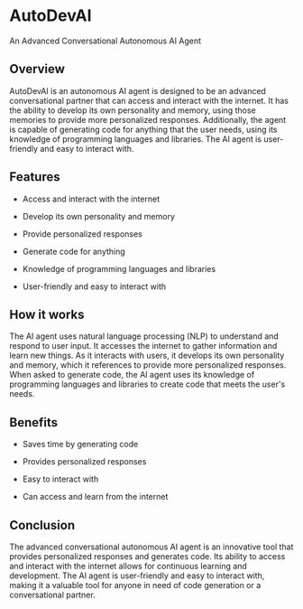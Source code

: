 # AutoDevAI #

An Advanced Conversational Autonomous AI Agent

## Overview

AutoDevAI is an autonomous AI agent is designed to be an advanced conversational partner that can access and interact with the internet. It has the ability to develop its own personality and memory, using those memories to provide more personalized responses. Additionally, the agent is capable of generating code for anything that the user needs, using its knowledge of programming languages and libraries. The AI agent is user-friendly and easy to interact with.

## Features

- Access and interact with the internet

- Develop its own personality and memory

- Provide personalized responses

- Generate code for anything

- Knowledge of programming languages and libraries

- User-friendly and easy to interact with

## How it works

The AI agent uses natural language processing (NLP) to understand and respond to user input. It accesses the internet to gather information and learn new things. As it interacts with users, it develops its own personality and memory, which it references to provide more personalized responses. When asked to generate code, the AI agent uses its knowledge of programming languages and libraries to create code that meets the user's needs.

## Benefits

- Saves time by generating code

- Provides personalized responses

- Easy to interact with

- Can access and learn from the internet

## Conclusion

The advanced conversational autonomous AI agent is an innovative tool that provides personalized responses and generates code. Its ability to access and interact with the internet allows for continuous learning and development. The AI agent is user-friendly and easy to interact with, making it a valuable tool for anyone in need of code generation or a conversational partner.
